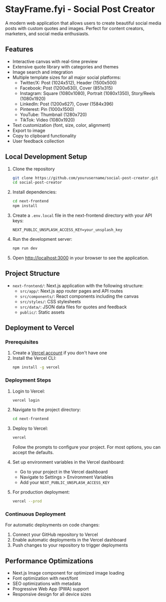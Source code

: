 # StayFrame.fyi - Social Post Creator

A modern web application that allows users to create beautiful social media posts with custom quotes and images. Perfect for content creators, marketers, and social media enthusiasts.

## Features

- Interactive canvas with real-time preview
- Extensive quote library with categories and themes
- Image search and integration
- Multiple template sizes for all major social platforms:
  - Twitter/X: Post (1024x512), Header (1500x500)
  - Facebook: Post (1200x630), Cover (851x315)
  - Instagram: Square (1080x1080), Portrait (1080x1350), Story/Reels (1080x1920)
  - LinkedIn: Post (1200x627), Cover (1584x396)
  - Pinterest: Pin (1000x1500)
  - YouTube: Thumbnail (1280x720)
  - TikTok: Video (1080x1920)
- Text customization (font, size, color, alignment)
- Export to image
- Copy to clipboard functionality
- User feedback collection

## Local Development Setup

1. Clone the repository
   ```bash
   git clone https://github.com/yourusername/social-post-creator.git
   cd social-post-creator
   ```

2. Install dependencies:
   ```bash
   cd next-frontend
   npm install
   ```

3. Create a `.env.local` file in the next-frontend directory with your API keys:
   ```
   NEXT_PUBLIC_UNSPLASH_ACCESS_KEY=your_unsplash_key
   ```

4. Run the development server:
   ```bash
   npm run dev
   ```

5. Open [http://localhost:3000](http://localhost:3000) in your browser to see the application.

## Project Structure

- `next-frontend/`: Next.js application with the following structure:
  - `src/app/`: Next.js app router pages and API routes
  - `src/components/`: React components including the canvas
  - `src/styles/`: CSS stylesheets
  - `src/data/`: JSON data files for quotes and feedback
  - `public/`: Static assets

## Deployment to Vercel

### Prerequisites

1. Create a [Vercel account](https://vercel.com/signup) if you don't have one
2. Install the Vercel CLI:
   ```bash
   npm install -g vercel
   ```

### Deployment Steps

1. Login to Vercel:
   ```bash
   vercel login
   ```

2. Navigate to the project directory:
   ```bash
   cd next-frontend
   ```

3. Deploy to Vercel:
   ```bash
   vercel
   ```
   Follow the prompts to configure your project. For most options, you can accept the defaults.

4. Set up environment variables in the Vercel dashboard:
   - Go to your project in the Vercel dashboard
   - Navigate to Settings > Environment Variables
   - Add your `NEXT_PUBLIC_UNSPLASH_ACCESS_KEY`

5. For production deployment:
   ```bash
   vercel --prod
   ```

### Continuous Deployment

For automatic deployments on code changes:

1. Connect your GitHub repository to Vercel
2. Enable automatic deployments in the Vercel dashboard
3. Push changes to your repository to trigger deployments

## Performance Optimizations

- Next.js Image component for optimized image loading
- Font optimization with next/font
- SEO optimizations with metadata
- Progressive Web App (PWA) support
- Responsive design for all device sizes
